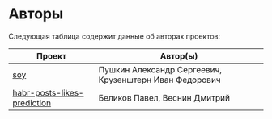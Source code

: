 # Авторы

Следующая таблица содержит данные об авторах проектов:

| Проект | Автор(ы) |
| --- | --- |
| [soy](./soy/) | Пушкин Александр Сергеевич, Крузенштерн Иван Федорович |
| [habr-posts-likes-prediction](./habr-posts-likes-prediction/) | Беликов Павел, Веснин Дмитрий |
